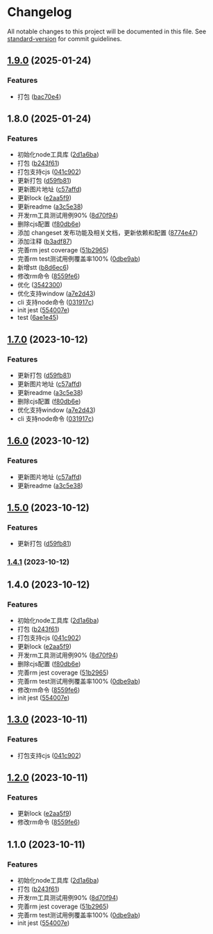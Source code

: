 # Changelog

All notable changes to this project will be documented in this file. See [standard-version](https://github.com/conventional-changelog/standard-version) for commit guidelines.

## [1.9.0](https://github.com/18355166248/swell-node-core/compare/v1.8.0...v1.9.0) (2025-01-24)


### Features

* 打包 ([bac70e4](https://github.com/18355166248/swell-node-core/commit/bac70e4bc589e3f4ca66f52e17b47b72d662f730))

## 1.8.0 (2025-01-24)


### Features

* 初始化node工具库 ([2d1a6ba](https://github.com/18355166248/swell-node-core/commit/2d1a6ba0b706b0cb60bae22dd656553a3bca2dd3))
* 打包 ([b243f61](https://github.com/18355166248/swell-node-core/commit/b243f6141dceb75f26b7c1fae115a0c4f92f5e63))
* 打包支持cjs ([041c902](https://github.com/18355166248/swell-node-core/commit/041c90270fca231676209fdff4222f6faa351bde))
* 更新打包 ([d59fb81](https://github.com/18355166248/swell-node-core/commit/d59fb813b4906107c219af35f55794fd17c8ae03))
* 更新图片地址 ([c57affd](https://github.com/18355166248/swell-node-core/commit/c57affd67c602e87b48962120dc8cc017650f258))
* 更新lock ([e2aa5f9](https://github.com/18355166248/swell-node-core/commit/e2aa5f9f1c23b2af00604c7a260e8f34f8336478))
* 更新readme ([a3c5e38](https://github.com/18355166248/swell-node-core/commit/a3c5e38ea23d9067df268644ec9a18c0a0882c15))
* 开发rm工具测试用例90% ([8d70f94](https://github.com/18355166248/swell-node-core/commit/8d70f946a88609569ea91d96aaaf82085710ab81))
* 删除cjs配置 ([f80db6e](https://github.com/18355166248/swell-node-core/commit/f80db6e3a5adac36ee44d0a569f197beeb839282))
* 添加 changeset 发布功能及相关文档，更新依赖和配置 ([8774e47](https://github.com/18355166248/swell-node-core/commit/8774e47b98425a8fedbe508da5318a1eadbf4614))
* 添加注释 ([b3adf87](https://github.com/18355166248/swell-node-core/commit/b3adf878775a322b87933e7634517ce4e32cbb07))
* 完善rm jest coverage ([51b2965](https://github.com/18355166248/swell-node-core/commit/51b2965ebf7aa194db3bebbcdf27b89c9376852e))
* 完善rm test测试用例覆盖率100% ([0dbe9ab](https://github.com/18355166248/swell-node-core/commit/0dbe9ab4a2da33c9267fadb6e3deeffc87ac1d43))
* 新增stt ([b8d6ec6](https://github.com/18355166248/swell-node-core/commit/b8d6ec6f7fca71621385a9ebd4d193121c801825))
* 修改rm命令 ([8559fe6](https://github.com/18355166248/swell-node-core/commit/8559fe62fc235e589819fb89491cfed278bfee29))
* 优化 ([3542300](https://github.com/18355166248/swell-node-core/commit/35423009d63734b9d0a18d20077ad67dec5642df))
* 优化支持window ([a7e2d43](https://github.com/18355166248/swell-node-core/commit/a7e2d43843a8f1260575fbf653de982278f57931))
* cli 支持node命令 ([031917c](https://github.com/18355166248/swell-node-core/commit/031917c715d4cc46c39f14782971fdb3d6258036))
* init jest ([554007e](https://github.com/18355166248/swell-node-core/commit/554007e0b057ed3ca08e532ff47075e0d6a5d101))
* test ([6ae1e45](https://github.com/18355166248/swell-node-core/commit/6ae1e456a47ab6a4a954309dfc92ba97a0e971b9))

## [1.7.0](https://github.com/18355166248/swell-node-core/compare/v1.3.1...v1.7.0) (2023-10-12)


### Features

* 更新打包 ([d59fb81](https://github.com/18355166248/swell-node-core/commit/d59fb813b4906107c219af35f55794fd17c8ae03))
* 更新图片地址 ([c57affd](https://github.com/18355166248/swell-node-core/commit/c57affd67c602e87b48962120dc8cc017650f258))
* 更新readme ([a3c5e38](https://github.com/18355166248/swell-node-core/commit/a3c5e38ea23d9067df268644ec9a18c0a0882c15))
* 删除cjs配置 ([f80db6e](https://github.com/18355166248/swell-node-core/commit/f80db6e3a5adac36ee44d0a569f197beeb839282))
* 优化支持window ([a7e2d43](https://github.com/18355166248/swell-node-core/commit/a7e2d43843a8f1260575fbf653de982278f57931))
* cli 支持node命令 ([031917c](https://github.com/18355166248/swell-node-core/commit/031917c715d4cc46c39f14782971fdb3d6258036))

## [1.6.0](https://github.com/18355166248/swell-node-core/compare/v1.5.0...v1.6.0) (2023-10-12)


### Features

* 更新图片地址 ([c57affd](https://github.com/18355166248/swell-node-core/commit/c57affd67c602e87b48962120dc8cc017650f258))
* 更新readme ([a3c5e38](https://github.com/18355166248/swell-node-core/commit/a3c5e38ea23d9067df268644ec9a18c0a0882c15))

## [1.5.0](https://github.com/18355166248/swell-node-core/compare/v1.4.1...v1.5.0) (2023-10-12)


### Features

* 更新打包 ([d59fb81](https://github.com/18355166248/swell-node-core/commit/d59fb813b4906107c219af35f55794fd17c8ae03))

### [1.4.1](https://github.com/18355166248/swell-node-core/compare/v1.4.0...v1.4.1) (2023-10-12)

## 1.4.0 (2023-10-12)


### Features

* 初始化node工具库 ([2d1a6ba](https://github.com/18355166248/swell-node-core/commit/2d1a6ba0b706b0cb60bae22dd656553a3bca2dd3))
* 打包 ([b243f61](https://github.com/18355166248/swell-node-core/commit/b243f6141dceb75f26b7c1fae115a0c4f92f5e63))
* 打包支持cjs ([041c902](https://github.com/18355166248/swell-node-core/commit/041c90270fca231676209fdff4222f6faa351bde))
* 更新lock ([e2aa5f9](https://github.com/18355166248/swell-node-core/commit/e2aa5f9f1c23b2af00604c7a260e8f34f8336478))
* 开发rm工具测试用例90% ([8d70f94](https://github.com/18355166248/swell-node-core/commit/8d70f946a88609569ea91d96aaaf82085710ab81))
* 删除cjs配置 ([f80db6e](https://github.com/18355166248/swell-node-core/commit/f80db6e3a5adac36ee44d0a569f197beeb839282))
* 完善rm jest coverage ([51b2965](https://github.com/18355166248/swell-node-core/commit/51b2965ebf7aa194db3bebbcdf27b89c9376852e))
* 完善rm test测试用例覆盖率100% ([0dbe9ab](https://github.com/18355166248/swell-node-core/commit/0dbe9ab4a2da33c9267fadb6e3deeffc87ac1d43))
* 修改rm命令 ([8559fe6](https://github.com/18355166248/swell-node-core/commit/8559fe62fc235e589819fb89491cfed278bfee29))
* init jest ([554007e](https://github.com/18355166248/swell-node-core/commit/554007e0b057ed3ca08e532ff47075e0d6a5d101))

## [1.3.0](https://github.com/18355166248/swell-node-core/compare/v1.2.0...v1.3.0) (2023-10-11)


### Features

* 打包支持cjs ([041c902](https://github.com/18355166248/swell-node-core/commit/041c90270fca231676209fdff4222f6faa351bde))

## [1.2.0](https://github.com/18355166248/swell-node-core/compare/v1.1.0...v1.2.0) (2023-10-11)


### Features

* 更新lock ([e2aa5f9](https://github.com/18355166248/swell-node-core/commit/e2aa5f9f1c23b2af00604c7a260e8f34f8336478))
* 修改rm命令 ([8559fe6](https://github.com/18355166248/swell-node-core/commit/8559fe62fc235e589819fb89491cfed278bfee29))

## 1.1.0 (2023-10-11)


### Features

* 初始化node工具库 ([2d1a6ba](https://github.com/18355166248/swell-node-core/commit/2d1a6ba0b706b0cb60bae22dd656553a3bca2dd3))
* 打包 ([b243f61](https://github.com/18355166248/swell-node-core/commit/b243f6141dceb75f26b7c1fae115a0c4f92f5e63))
* 开发rm工具测试用例90% ([8d70f94](https://github.com/18355166248/swell-node-core/commit/8d70f946a88609569ea91d96aaaf82085710ab81))
* 完善rm jest coverage ([51b2965](https://github.com/18355166248/swell-node-core/commit/51b2965ebf7aa194db3bebbcdf27b89c9376852e))
* 完善rm test测试用例覆盖率100% ([0dbe9ab](https://github.com/18355166248/swell-node-core/commit/0dbe9ab4a2da33c9267fadb6e3deeffc87ac1d43))
* init jest ([554007e](https://github.com/18355166248/swell-node-core/commit/554007e0b057ed3ca08e532ff47075e0d6a5d101))
